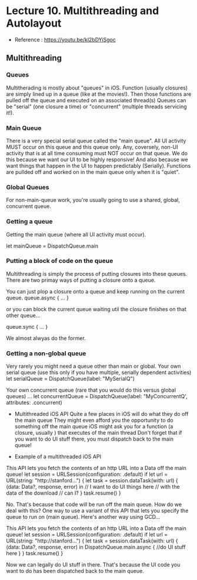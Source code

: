 #  Lecture 10. Multithreading and Autolayout

* Reference : https://youtu.be/kl2bDYiSgoc

## Multithreading 

### Queues
Multitherading is mostly about "queues" in iOS.
Function (usually closures) are simply lined up in a queue (like at the movies!).
Then those functions are pulled off the queue and executed on an associated thread(s)
Queues can be "serial" (one closure a time) or "concurrent" (multiple threads servicing it!). 

### Main Queue
There is a very special serial queue called the "main queue".
All UI activity MUST occur on this queue and this queue only.
Any, coversely, non-UI activity that is at all time consuming must NOT occur on that queue.
We do this because we want our UI to be highly responsive!
And also because we want things that happen in the UI to happen predictably (Serially).
Functions are pullded off and worked on in the main queue only when it is "quiet".

### Global Queues
For non-main-queue work, you're usually going to use a shared, global, concurrent queue.

### Getting a queue
Getting the main queue (where all UI activity must occur).

let mainQueue = DispatchQueue.main

### Putting a block of code on the queue

Multithreading is simply the process of putting closures into these queues.
There are two primay ways of putting a closure onto a queue.

You can just plop a closure onto a queue and keep running on the current queue.
queue.async {  ... }

or you can block the current queue waiting util the closure finishes on that other queue...

queue.sync {  ... }

We almost alwyas do the former.

### Getting a non-global queue

Very rarely you might need a queue other than main or global.
Your own serial queue (use this only if you have multiple, serially dependent activities)
let serialQueue = DispatchQueue(label: "MySerialQ")

Your own concurrent queue (rare that you would do this versus global queues) ...
let concurrentQueue = DispatchQueue(label: "MyConcurrentQ', attributes: .concurrent)

* Multithreaded iOS API
Quite a few places in iOS will do what they do off the main queue
They might even afford you the opportunity to do something off the main queue
iOS might ask you for a function (a closure, usually ) that executes of the main thread
Don't forget that if you want to do UI stuff there, you must dispatch back to the main queue!

* Example of a multithreaded iOS API

This API lets you fetch the contents of an http URL into a Data off the main queue!
let session = URLSession(configuration: .default)
if let url = URL(string: "http://stanford...") {
    let task = session.dataTask(with: url) { (data: Data?, response, error) in 
        // I want to do UI things here
        // with the data of the download
        // can I?
    }
    task.resume()
}

No. That's because that code will be run off the main queue.
How do we deal with this?
One way to use a variant of this API that lets you specify the queue to run on (main queue).
Here's another way using GCD...

This API lets you fetch the contents of an http URL into a Data off the main queue!
let session = URLSession(configuration: .default)
if let url = URL(string: "http://stanford...") {
    let task = session.dataTask(with: url) { (data: Data?, response, error) in 
        DispatchQueue.main.async {
        //do UI stuff here
        }
    }
    task.resume()
}

Now we can legally do UI stuff in there.
That's because the UI code you want to do has been dispatched back to the main queue.


